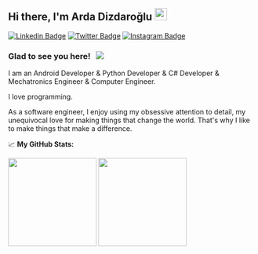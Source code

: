 ## Hi there, I'm Arda Dizdaroğlu <img src="https://media.giphy.com/media/hvRJCLFzcasrR4ia7z/giphy.gif" width="25px">

[![Linkedin Badge](https://img.shields.io/badge/-LinkedIn-0e76a8?style=flat-square&logo=Linkedin&logoColor=white)](https://linkedin.com/in/ardadizdaroglu)
[![Twitter Badge](https://img.shields.io/badge/-Twitter-00acee?style=flat-square&logo=Twitter&logoColor=white)](https://twitter.com/ardadizdaroglu)
[![Instagram Badge](https://img.shields.io/badge/-Instagram-e4405f?style=flat-square&logo=Instagram&logoColor=white)](https://instagram.com/arda_dizdaroglu/)

### Glad to see you here! &nbsp; ![](https://visitor-badge.glitch.me/badge?page_id=ardadizdaroglu.ardadizdaroglu)

I am an Android Developer & Python Developer & C# Developer & Mechatronics Engineer & Computer Engineer. 

I love programming.

As a software engineer, I enjoy using my obsessive attention to detail, my unequivocal love for making things that change the world. That's why I like to make things that make a difference.

📈 **My GitHub Stats:**

<p>
  <img height="180em" src="https://github-readme-stats.vercel.app/api?username=ardadizdaroglu&show_icons=true&hide_border=true&&count_private=true&include_all_commits=true" />
  <img height="180em" src="https://github-readme-stats.vercel.app/api/top-langs/?username=ardadizdaroglu&exclude_repo=KNN-Image-Classification&show_icons=true&hide_border=true&layout=compact&langs_count=8"/>
</p>

